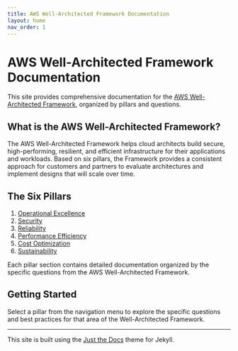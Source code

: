 ```yaml
---
title: AWS Well-Architected Framework Documentation
layout: home
nav_order: 1
---
```


# AWS Well-Architected Framework Documentation

This site provides comprehensive documentation for the [AWS Well-Architected Framework](https://docs.aws.amazon.com/wellarchitected/latest/framework/welcome.html), organized by pillars and questions.

## What is the AWS Well-Architected Framework?

The AWS Well-Architected Framework helps cloud architects build secure, high-performing, resilient, and efficient infrastructure for their applications and workloads. Based on six pillars, the Framework provides a consistent approach for customers and partners to evaluate architectures and implement designs that will scale over time.

## The Six Pillars

1. [Operational Excellence](./docs/operational-excellence/)
2. [Security](./docs/security/)
3. [Reliability](./docs/reliability/)
4. [Performance Efficiency](./docs/performance-efficiency/)
5. [Cost Optimization](./docs/cost-optimization/)
6. [Sustainability](./docs/sustainability/)

Each pillar section contains detailed documentation organized by the specific questions from the AWS Well-Architected Framework.

## Getting Started

Select a pillar from the navigation menu to explore the specific questions and best practices for that area of the Well-Architected Framework.

---

This site is built using the [Just the Docs](https://just-the-docs.github.io/just-the-docs/) theme for Jekyll.

